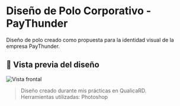 # Diseño de Polo Corporativo - PayThunder

Diseño de polo creado como propuesta para la identidad visual de la empresa PayThunder.

## 📸 Vista previa del diseño

![Vista frontal](./polo-paythunder.png)

> Diseño creado durante mis prácticas en QualicaRD.  
> Herramientas utilizadas: Photoshop
